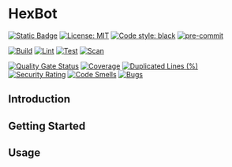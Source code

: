# HexBot

[![Static Badge](https://img.shields.io/badge/version-0.2.0-blue)](https://github.com/AidanInceer/HexBot)
[![License: MIT](https://img.shields.io/badge/License-MIT-yellow.svg)](https://opensource.org/licenses/MIT)
[![Code style: black](https://img.shields.io/badge/code%20style-black-000000.svg)](https://github.com/psf/black)
[![pre-commit](https://img.shields.io/badge/pre--commit-enabled-brightgreen?logo=pre-commit)](https://github.com/pre-commit/pre-commit)

[![Build](https://github.com/AidanInceer/<project_name>/actions/workflows/build.yml/badge.svg)](https://github.com/AidanInceer/<project_name>/actions/workflows/build.yml)
[![Lint](https://github.com/AidanInceer/<project_name>/actions/workflows/lint.yml/badge.svg)](https://github.com/AidanInceer/<project_name>/actions/workflows/lint.yml)
[![Test](https://github.com/AidanInceer/<project_name>/actions/workflows/test.yml/badge.svg)](https://github.com/AidanInceer/<project_name>/actions/workflows/test.yml)
[![Scan](https://github.com/AidanInceer/<project_name>/actions/workflows/scan.yml/badge.svg)](https://github.com/AidanInceer/<project_name>/actions/workflows/scan.yml)

[![Quality Gate Status](https://sonarcloud.io/api/project_badges/measure?project=AidanInceer_HexBot&metric=alert_status)](https://sonarcloud.io/summary/new_code?id=AidanInceer_HexBot)
[![Coverage](https://sonarcloud.io/api/project_badges/measure?project=AidanInceer_HexBot&metric=coverage)](https://sonarcloud.io/summary/new_code?id=AidanInceer_HexBot)
[![Duplicated Lines (%)](https://sonarcloud.io/api/project_badges/measure?project=AidanInceer_HexBot&metric=duplicated_lines_density)](https://sonarcloud.io/summary/new_code?id=AidanInceer_HexBot)
[![Security Rating](https://sonarcloud.io/api/project_badges/measure?project=AidanInceer_HexBot&metric=security_rating)](https://sonarcloud.io/summary/new_code?id=AidanInceer_HexBot)
[![Code Smells](https://sonarcloud.io/api/project_badges/measure?project=AidanInceer_HexBot&metric=code_smells)](https://sonarcloud.io/summary/new_code?id=AidanInceer_HexBot)
[![Bugs](https://sonarcloud.io/api/project_badges/measure?project=AidanInceer_HexBot&metric=bugs)](https://sonarcloud.io/summary/new_code?id=AidanInceer_HexBot)

## Introduction

## Getting Started

## Usage
